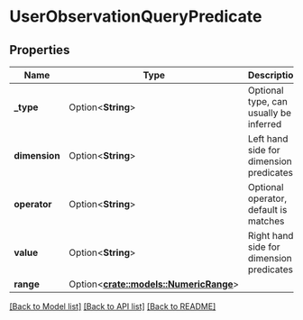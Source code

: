 # UserObservationQueryPredicate

## Properties

Name | Type | Description | Notes
------------ | ------------- | ------------- | -------------
**_type** | Option<**String**> | Optional type, can usually be inferred | [optional]
**dimension** | Option<**String**> | Left hand side for dimension predicates | [optional]
**operator** | Option<**String**> | Optional operator, default is matches | [optional]
**value** | Option<**String**> | Right hand side for dimension predicates | [optional]
**range** | Option<[**crate::models::NumericRange**](NumericRange.md)> |  | [optional]

[[Back to Model list]](../README.md#documentation-for-models) [[Back to API list]](../README.md#documentation-for-api-endpoints) [[Back to README]](../README.md)


